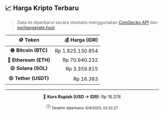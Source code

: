 

<!-- HARGA_KRIPTO -->
## 📈 Harga Kripto Terbaru

> Data ini diperbarui secara otomatis menggunakan [CoinGecko API](https://www.coingecko.com/) dan [exchangerate.host](https://exchangerate.host/)

<div align="center">

| 🪙 Token | 💰 Harga (IDR) |
|:------:|---------------:|
| 🟠 **Bitcoin (BTC)**   | Rp 1.825.130.854 |
| 🔵 **Ethereum (ETH)**  | Rp 70.940.232 |
| 🟣 **Solana (SOL)**    | Rp 3.359.815 |
| 🟢 **Tether (USDT)**   | Rp 16.383 |

---

💱 **Kurs Rupiah (USD → IDR)**: Rp 16.378

🕒 <sub>Terakhir diperbarui: 6/9/2025, 03.32.27</sub>

</div>
<!-- /HARGA_KRIPTO -->